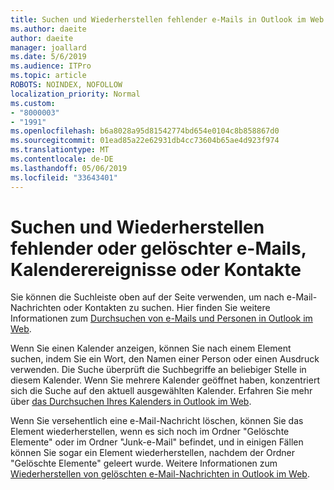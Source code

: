 ```yaml
---
title: Suchen und Wiederherstellen fehlender e-Mails in Outlook im Web
ms.author: daeite
author: daeite
manager: joallard
ms.date: 5/6/2019
ms.audience: ITPro
ms.topic: article
ROBOTS: NOINDEX, NOFOLLOW
localization_priority: Normal
ms.custom:
- "8000003"
- "1991"
ms.openlocfilehash: b6a8028a95d81542774bd654e0104c8b858867d0
ms.sourcegitcommit: 01ead85a22e62931db4cc73604b65ae4d923f974
ms.translationtype: MT
ms.contentlocale: de-DE
ms.lasthandoff: 05/06/2019
ms.locfileid: "33643401"
---
```

# <a name="how-to-find-and-recover-missing-or-deleted-email-calendar-events-or-contacts"></a>Suchen und Wiederherstellen fehlender oder gelöschter e-Mails, Kalenderereignisse oder Kontakte

Sie können die Suchleiste oben auf der Seite verwenden, um nach e-Mail-Nachrichten oder Kontakten zu suchen. Hier finden Sie weitere Informationen zum [Durchsuchen von e-Mails und Personen in Outlook im Web](https://support.office.com/article/b27e5eb7-3255-4c61-bf16-1c6a16bc2e6b).

Wenn Sie einen Kalender anzeigen, können Sie nach einem Element suchen, indem Sie ein Wort, den Namen einer Person oder einen Ausdruck verwenden. Die Suche überprüft die Suchbegriffe an beliebiger Stelle in diesem Kalender. Wenn Sie mehrere Kalender geöffnet haben, konzentriert sich die Suche auf den aktuell ausgewählten Kalender. Erfahren Sie mehr über [das Durchsuchen Ihres Kalenders in Outlook im Web](https://support.office.com/article/d587aaec-fb2c-4f6f-aee1-0df1fc591477).

Wenn Sie versehentlich eine e-Mail-Nachricht löschen, können Sie das Element wiederherstellen, wenn es sich noch im Ordner "Gelöschte Elemente" oder im Ordner "Junk-e-Mail" befindet, und in einigen Fällen können Sie sogar ein Element wiederherstellen, nachdem der Ordner "Gelöschte Elemente" geleert wurde. Weitere Informationen zum [Wiederherstellen von gelöschten e-Mail-Nachrichten in Outlook im Web](https://support.office.com/article/a8ca78ac-4721-4066-95dd-571842e9fb11).